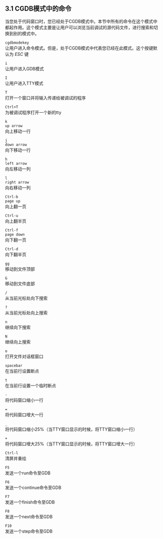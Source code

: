 3.1 CGDB模式中的命令
------------------

当您处于代码窗口时，您已经处于CGDB模式中。本节中所有的命令在这个模式中都起作用。这个模式主要是让用户可以浏览当前调试的源代码文件，进行搜索和切换到别的模式中。

`cgdbmodekey`  
让用户进入命令模式。但是，处于CGDB模式中代表您已经在此模式。这个按键默认为 *ESC* 键

`i`  
让用户进入GDB模式

`I`  
让用户进入TTY模式

`T`  
打开一个窗口并将输入传递给被调试的程序

`Ctrl+T`  
为被调试程序打开一个新的tty

`k`  
`up arrow`  
向上移动一行

`j`  
`down arrow`  
向下移动一行

`h`  
`left arrow`  
向左移动一列

`l`  
`right arrow`  
向右移动一列

`Ctrl-b`  
`page up`  
向上翻一页

`Ctrl-u`  
向上翻半页

`Ctrl-f`  
`page down`  
向下翻一页

`Ctrl-d`  
向下翻半页

`gg`  
移动到文件顶部

`G`  
移动到文件底部

`/`  
从当前光标处向下搜索

`?`  
从当前光标处向上搜索

`n`  
继续向下搜索

`N`  
继续向上搜索

`o`  
打开文件对话框窗口

`spacebar`  
在当前行设置断点

`t`  
在当前行设置一个临时断点

`-`  
将代码窗口缩小一行

`=`  
将代码窗口增大一行

`_`  
将代码窗口缩小25%（当TTY窗口显示的时候，将TTY窗口缩小一行）

`+`  
将代码窗口增大25%（当TTY窗口显示的时候，将TTY窗口增大一行）

`Ctrl-l`  
清屏并重绘

`F5`  
发送一个run命令至GDB

`F6`  
发送一个continue命令至GDB

`F7`  
发送一个finish命令至GDB

`F8`  
发送一个next命令至GDB

`F10`  
发送一个step命令至GDB

